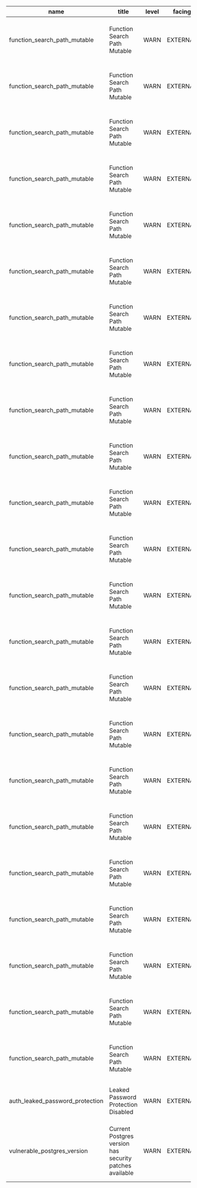 | name                            | title                                                   | level | facing   | categories   | description                                                        | detail                                                                                                                                                                                         | remediation                                                                                              | metadata                                                                         | cache_key                                                                                              |
| ------------------------------- | ------------------------------------------------------- | ----- | -------- | ------------ | ------------------------------------------------------------------ | ---------------------------------------------------------------------------------------------------------------------------------------------------------------------------------------------- | -------------------------------------------------------------------------------------------------------- | -------------------------------------------------------------------------------- | ------------------------------------------------------------------------------------------------------ |
| function_search_path_mutable    | Function Search Path Mutable                            | WARN  | EXTERNAL | ["SECURITY"] | Detects functions where the search_path parameter is not set.      | Function \`public.sync_openrouter_models\` has a role mutable search_path                                                                                                                      | https://supabase.com/docs/guides/database/database-linter?lint=0011_function_search_path_mutable         | {"name":"sync_openrouter_models","type":"function","schema":"public"}            | function_search_path_mutable_public_sync_openrouter_models_7c55c364ec8586f3578397d730d27a42            |
| function_search_path_mutable    | Function Search Path Mutable                            | WARN  | EXTERNAL | ["SECURITY"] | Detects functions where the search_path parameter is not set.      | Function \`public.cleanup_cta_events\` has a role mutable search_path                                                                                                                          | https://supabase.com/docs/guides/database/database-linter?lint=0011_function_search_path_mutable         | {"name":"cleanup_cta_events","type":"function","schema":"public"}                | function_search_path_mutable_public_cleanup_cta_events_0c604c3f14abd93bd4a01f98a9837cf9                |
| function_search_path_mutable    | Function Search Path Mutable                            | WARN  | EXTERNAL | ["SECURITY"] | Detects functions where the search_path parameter is not set.      | Function \`public.get_global_model_costs\` has a role mutable search_path                                                                                                                      | https://supabase.com/docs/guides/database/database-linter?lint=0011_function_search_path_mutable         | {"name":"get_global_model_costs","type":"function","schema":"public"}            | function_search_path_mutable_public_get_global_model_costs_46f095fb482dff0f1c5257083fce763f            |
| function_search_path_mutable    | Function Search Path Mutable                            | WARN  | EXTERNAL | ["SECURITY"] | Detects functions where the search_path parameter is not set.      | Function \`public.ingest_cta_event\` has a role mutable search_path                                                                                                                            | https://supabase.com/docs/guides/database/database-linter?lint=0011_function_search_path_mutable         | {"name":"ingest_cta_event","type":"function","schema":"public"}                  | function_search_path_mutable_public_ingest_cta_event_d8f799df6874cf46436bc7e70f5f9d02                  |
| function_search_path_mutable    | Function Search Path Mutable                            | WARN  | EXTERNAL | ["SECURITY"] | Detects functions where the search_path parameter is not set.      | Function \`public.update_updated_at_column\` has a role mutable search_path                                                                                                                    | https://supabase.com/docs/guides/database/database-linter?lint=0011_function_search_path_mutable         | {"name":"update_updated_at_column","type":"function","schema":"public"}          | function_search_path_mutable_public_update_updated_at_column_8143d02fcae29993883fc31f7aff697c          |
| function_search_path_mutable    | Function Search Path Mutable                            | WARN  | EXTERNAL | ["SECURITY"] | Detects functions where the search_path parameter is not set.      | Function \`public.log_user_activity\` has a role mutable search_path                                                                                                                           | https://supabase.com/docs/guides/database/database-linter?lint=0011_function_search_path_mutable         | {"name":"log_user_activity","type":"function","schema":"public"}                 | function_search_path_mutable_public_log_user_activity_a10f1beac78d3b1517146788ff23d143                 |
| function_search_path_mutable    | Function Search Path Mutable                            | WARN  | EXTERNAL | ["SECURITY"] | Detects functions where the search_path parameter is not set.      | Function \`public.write_admin_audit\` has a role mutable search_path                                                                                                                           | https://supabase.com/docs/guides/database/database-linter?lint=0011_function_search_path_mutable         | {"name":"write_admin_audit","type":"function","schema":"public"}                 | function_search_path_mutable_public_write_admin_audit_f16c96558ef95da2db2b8a658bcaf3d7                 |
| function_search_path_mutable    | Function Search Path Mutable                            | WARN  | EXTERNAL | ["SECURITY"] | Detects functions where the search_path parameter is not set.      | Function \`public.update_session_timestamp\` has a role mutable search_path                                                                                                                    | https://supabase.com/docs/guides/database/database-linter?lint=0011_function_search_path_mutable         | {"name":"update_session_timestamp","type":"function","schema":"public"}          | function_search_path_mutable_public_update_session_timestamp_96409d35b02821c737184cedbad8a565          |
| function_search_path_mutable    | Function Search Path Mutable                            | WARN  | EXTERNAL | ["SECURITY"] | Detects functions where the search_path parameter is not set.      | Function \`public.get_user_allowed_models\` has a role mutable search_path                                                                                                                     | https://supabase.com/docs/guides/database/database-linter?lint=0011_function_search_path_mutable         | {"name":"get_user_allowed_models","type":"function","schema":"public"}           | function_search_path_mutable_public_get_user_allowed_models_0dd2b2f8bb523301a7cf2fd8c512cfb4           |
| function_search_path_mutable    | Function Search Path Mutable                            | WARN  | EXTERNAL | ["SECURITY"] | Detects functions where the search_path parameter is not set.      | Function \`public.can_user_use_model\` has a role mutable search_path                                                                                                                          | https://supabase.com/docs/guides/database/database-linter?lint=0011_function_search_path_mutable         | {"name":"can_user_use_model","type":"function","schema":"public"}                | function_search_path_mutable_public_can_user_use_model_48eb020b5dbb6d6a424a970de0bd4468                |
| function_search_path_mutable    | Function Search Path Mutable                            | WARN  | EXTERNAL | ["SECURITY"] | Detects functions where the search_path parameter is not set.      | Function \`public.update_model_tier_access\` has a role mutable search_path                                                                                                                    | https://supabase.com/docs/guides/database/database-linter?lint=0011_function_search_path_mutable         | {"name":"update_model_tier_access","type":"function","schema":"public"}          | function_search_path_mutable_public_update_model_tier_access_7b38956b07be258187a1b8251da7ea2c          |
| function_search_path_mutable    | Function Search Path Mutable                            | WARN  | EXTERNAL | ["SECURITY"] | Detects functions where the search_path parameter is not set.      | Function \`public.get_user_recent_sessions\` has a role mutable search_path                                                                                                                    | https://supabase.com/docs/guides/database/database-linter?lint=0011_function_search_path_mutable         | {"name":"get_user_recent_sessions","type":"function","schema":"public"}          | function_search_path_mutable_public_get_user_recent_sessions_fe286dce40e067c99d6ae3975f37ce50          |
| function_search_path_mutable    | Function Search Path Mutable                            | WARN  | EXTERNAL | ["SECURITY"] | Detects functions where the search_path parameter is not set.      | Function \`public.update_session_stats\` has a role mutable search_path                                                                                                                        | https://supabase.com/docs/guides/database/database-linter?lint=0011_function_search_path_mutable         | {"name":"update_session_stats","type":"function","schema":"public"}              | function_search_path_mutable_public_update_session_stats_cc6a80041540354e3224af18a383113d              |
| function_search_path_mutable    | Function Search Path Mutable                            | WARN  | EXTERNAL | ["SECURITY"] | Detects functions where the search_path parameter is not set.      | Function \`public.update_user_tier\` has a role mutable search_path                                                                                                                            | https://supabase.com/docs/guides/database/database-linter?lint=0011_function_search_path_mutable         | {"name":"update_user_tier","type":"function","schema":"public"}                  | function_search_path_mutable_public_update_user_tier_b2b171fec596cabc4eb528d41b04a7e9                  |
| function_search_path_mutable    | Function Search Path Mutable                            | WARN  | EXTERNAL | ["SECURITY"] | Detects functions where the search_path parameter is not set.      | Function \`public.\_set_updated_at\` has a role mutable search_path                                                                                                                            | https://supabase.com/docs/guides/database/database-linter?lint=0011_function_search_path_mutable         | {"name":"\_set_updated_at","type":"function","schema":"public"}                  | function_search_path_mutable_public\_\_set_updated_at_38ade2aac04dc896bb02f738edbcf08d                 |
| function_search_path_mutable    | Function Search Path Mutable                            | WARN  | EXTERNAL | ["SECURITY"] | Detects functions where the search_path parameter is not set.      | Function \`public.analyze_database_health\` has a role mutable search_path                                                                                                                     | https://supabase.com/docs/guides/database/database-linter?lint=0011_function_search_path_mutable         | {"name":"analyze_database_health","type":"function","schema":"public"}           | function_search_path_mutable_public_analyze_database_health_66fa26d3725e805017fa9b913da74aeb           |
| function_search_path_mutable    | Function Search Path Mutable                            | WARN  | EXTERNAL | ["SECURITY"] | Detects functions where the search_path parameter is not set.      | Function \`public.sync_openrouter_models\` has a role mutable search_path                                                                                                                      | https://supabase.com/docs/guides/database/database-linter?lint=0011_function_search_path_mutable         | {"name":"sync_openrouter_models","type":"function","schema":"public"}            | function_search_path_mutable_public_sync_openrouter_models_b90eaa28d7a76effbfa856f05515dc18            |
| function_search_path_mutable    | Function Search Path Mutable                            | WARN  | EXTERNAL | ["SECURITY"] | Detects functions where the search_path parameter is not set.      | Function \`public.cleanup_old_data\` has a role mutable search_path                                                                                                                            | https://supabase.com/docs/guides/database/database-linter?lint=0011_function_search_path_mutable         | {"name":"cleanup_old_data","type":"function","schema":"public"}                  | function_search_path_mutable_public_cleanup_old_data_3a1f3ea0d123da49a0a77046e64332e8                  |
| function_search_path_mutable    | Function Search Path Mutable                            | WARN  | EXTERNAL | ["SECURITY"] | Detects functions where the search_path parameter is not set.      | Function \`public.calculate_and_record_message_cost\` has a role mutable search_path                                                                                                           | https://supabase.com/docs/guides/database/database-linter?lint=0011_function_search_path_mutable         | {"name":"calculate_and_record_message_cost","type":"function","schema":"public"} | function_search_path_mutable_public_calculate_and_record_message_cost_bec102fba79b8213d04a2fa2a35fb136 |
| function_search_path_mutable    | Function Search Path Mutable                            | WARN  | EXTERNAL | ["SECURITY"] | Detects functions where the search_path parameter is not set.      | Function \`public.track_user_usage\` has a role mutable search_path                                                                                                                            | https://supabase.com/docs/guides/database/database-linter?lint=0011_function_search_path_mutable         | {"name":"track_user_usage","type":"function","schema":"public"}                  | function_search_path_mutable_public_track_user_usage_55fe579ad167dabcd6bf70506c322e55                  |
| function_search_path_mutable    | Function Search Path Mutable                            | WARN  | EXTERNAL | ["SECURITY"] | Detects functions where the search_path parameter is not set.      | Function \`public.track_session_creation\` has a role mutable search_path                                                                                                                      | https://supabase.com/docs/guides/database/database-linter?lint=0011_function_search_path_mutable         | {"name":"track_session_creation","type":"function","schema":"public"}            | function_search_path_mutable_public_track_session_creation_ccdd97db93ee3c06d1fa528a6cc8022d            |
| function_search_path_mutable    | Function Search Path Mutable                            | WARN  | EXTERNAL | ["SECURITY"] | Detects functions where the search_path parameter is not set.      | Function \`public.get_user_complete_profile\` has a role mutable search_path                                                                                                                   | https://supabase.com/docs/guides/database/database-linter?lint=0011_function_search_path_mutable         | {"name":"get_user_complete_profile","type":"function","schema":"public"}         | function_search_path_mutable_public_get_user_complete_profile_b92a58c998562d492c9d3f3ef5d2a825         |
| function_search_path_mutable    | Function Search Path Mutable                            | WARN  | EXTERNAL | ["SECURITY"] | Detects functions where the search_path parameter is not set.      | Function \`public.handle_user_profile_sync\` has a role mutable search_path                                                                                                                    | https://supabase.com/docs/guides/database/database-linter?lint=0011_function_search_path_mutable         | {"name":"handle_user_profile_sync","type":"function","schema":"public"}          | function_search_path_mutable_public_handle_user_profile_sync_cd123fbeb8a100dc8b1c3ffe1122442e          |
| auth_leaked_password_protection | Leaked Password Protection Disabled                     | WARN  | EXTERNAL | ["SECURITY"] | Leaked password protection is currently disabled.                  | Supabase Auth prevents the use of compromised passwords by checking against HaveIBeenPwned.org. Enable this feature to enhance security.                                                       | https://supabase.com/docs/guides/auth/password-security#password-strength-and-leaked-password-protection | {"type":"auth","entity":"Auth"}                                                  | auth_leaked_password_protection                                                                        |
| vulnerable_postgres_version     | Current Postgres version has security patches available | WARN  | EXTERNAL | ["SECURITY"] | Upgrade your postgres database to apply important security patches | We have detected that the current version of postgres, supabase-postgres-17.4.1.054, has outstanding security patches available. Upgrade your database to receive the latest security patches. | https://supabase.com/docs/guides/platform/upgrading                                                      | {"type":"compliance","entity":"Config"}                                          | vulnerable_postgres_version                                                                            |
